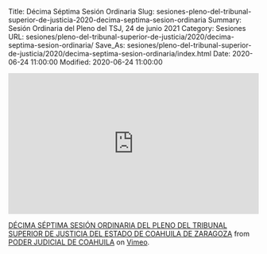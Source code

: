 Title: Décima Séptima Sesión Ordinaria
Slug: sesiones-pleno-del-tribunal-superior-de-justicia-2020-decima-septima-sesion-ordinaria
Summary: Sesión Ordinaria del Pleno del TSJ, 24 de junio 2021
Category: Sesiones
URL: sesiones/pleno-del-tribunal-superior-de-justicia/2020/decima-septima-sesion-ordinaria/
Save_As: sesiones/pleno-del-tribunal-superior-de-justicia/2020/decima-septima-sesion-ordinaria/index.html
Date: 2020-06-24 11:00:00
Modified: 2020-06-24 11:00:00


<div style="padding:56.25% 0 0 0;position:relative;"><iframe src="https://player.vimeo.com/video/431523649" style="position:absolute;top:0;left:0;width:100%;height:100%;" frameborder="0" allow="autoplay; fullscreen" allowfullscreen></iframe></div><script src="https://player.vimeo.com/api/player.js"></script><p><a href="https://vimeo.com/431523649">D&Eacute;CIMA S&Eacute;PTIMA SESI&Oacute;N ORDINARIA DEL PLENO DEL TRIBUNAL SUPERIOR DE JUSTICIA DEL ESTADO DE COAHUILA DE ZARAGOZA</a> from <a href="https://vimeo.com/user103229504">PODER JUDICIAL DE COAHUILA</a> on <a href="https://vimeo.com">Vimeo</a>.</p>



